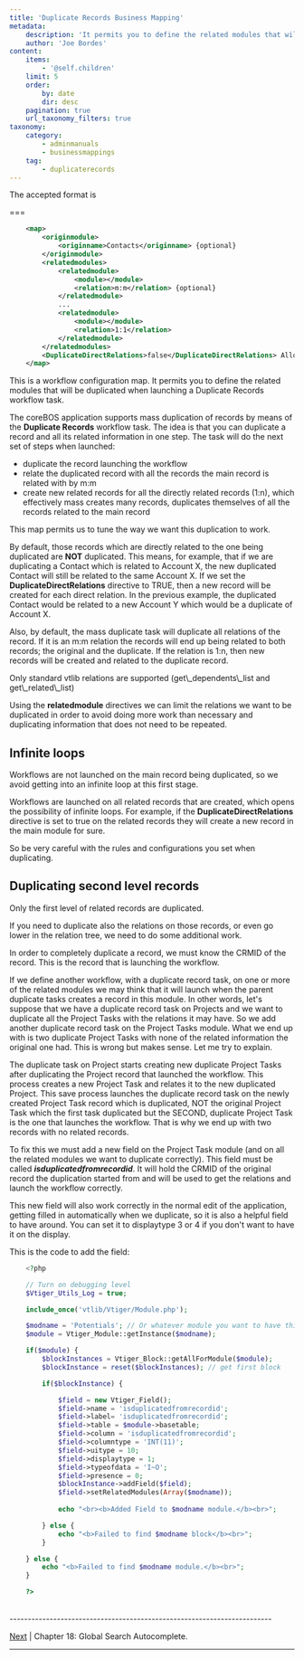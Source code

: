 ```yaml
---
title: 'Duplicate Records Business Mapping'
metadata:
    description: 'It permits you to define the related modules that will be duplicated when launching a Duplicate Records workflow task.'
    author: 'Joe Bordes'
content:
    items:
        - '@self.children'
    limit: 5
    order:
        by: date
        dir: desc
    pagination: true
    url_taxonomy_filters: true
taxonomy:
    category:
        - adminmanuals
        - businessmappings
    tag:
        - duplicaterecords
---
```


The accepted format is

===

```xml
    <map>
        <originmodule>
            <originname>Contacts</originname> {optional}
        </originmodule>
        <relatedmodules>
            <relatedmodule>
                <module></module>
                <relation>m:m</relation> {optional}
            </relatedmodule>
            ...
            <relatedmodule>
                <module></module>
                <relation>1:1</relation>
            </relatedmodule>
        </relatedmodules>
        <DuplicateDirectRelations>false</DuplicateDirectRelations> Allowed values: true, false
    </map>
```
This is a workflow configuration map. It permits you to define the
related modules that will be duplicated when launching a Duplicate
Records workflow task.

The coreBOS application supports mass duplication of records by means of
the **Duplicate Records** workflow task. The idea is that you can
duplicate a record and all its related information in one step. The task
will do the next set of steps when launched:

-   duplicate the record launching the workflow
-   relate the duplicated record with all the records the main record is
    related with by m:m
-   create new related records for all the directly related records
    (1:n), which effectively mass creates many records, duplicates
    themselves of all the records related to the main record

This map permits us to tune the way we want this duplication to work.

By default, those records which are directly related to the one being
duplicated are **NOT** duplicated. This means, for example, that if we
are duplicating a Contact which is related to Account X, the new
duplicated Contact will still be related to the same Account X. If we
set the **DuplicateDirectRelations** directive to TRUE, then a new
record will be created for each direct relation. In the previous
example, the duplicated Contact would be related to a new Account Y
which would be a duplicate of Account X.

Also, by default, the mass duplicate task will duplicate all relations
of the record. If it is an m:m relation the records will end up being
related to both records; the original and the duplicate. If the relation
is 1:n, then new records will be created and related to the duplicate
record.

<div class="notices blue">
Only standard vtlib relations are
supported (get\_dependents\_list and get\_related\_list)
</div>

Using the **relatedmodule** directives we can limit the relations we
want to be duplicated in order to avoid doing more work than necessary
and duplicating information that does not need to be repeated.

Infinite loops
--------------

Workflows are not launched on the main record being duplicated, so we
avoid getting into an infinite loop at this first stage.

Workflows are launched on all related records that are created, which
opens the possibility of infinite loops. For example, if the
**DuplicateDirectRelations** directive is set to true on the related
records they will create a new record in the main module for sure.

So be very careful with the rules and configurations you set when
duplicating.

Duplicating second level records
--------------------------------

Only the first level of related records are duplicated.

If you need to duplicate also the relations on those records, or even go
lower in the relation tree, we need to do some additional work.

In order to completely duplicate a record, we must know the CRMID of the
record. This is the record that is launching the workflow.

If we define another workflow, with a duplicate record task, on one or
more of the related modules we may think that it will launch when the
parent duplicate tasks creates a record in this module. In other words,
let's suppose that we have a duplicate record task on Projects and we
want to duplicate all the Project Tasks with the relations it may have.
So we add another duplicate record task on the Project Tasks module.
What we end up with is two duplicate Project Tasks with none of the
related information the original one had. This is wrong but makes sense.
Let me try to explain.

The duplicate task on Project starts creating new duplicate Project
Tasks after duplicating the Project record that launched the workflow.
This process creates a new Project Task and relates it to the new
duplicated Project. This save process launches the duplicate record task
on the newly created Project Task record which is duplicated, NOT the
original Project Task which the first task duplicated but the SECOND,
duplicate Project Task is the one that launches the workflow. That is
why we end up with two records with no related records.

To fix this we must add a new field on the Project Task module (and on
all the related modules we want to duplicate correctly). This field must
be called ***isduplicatedfromrecordid***. It will hold the CRMID of the
original record the duplication started from and will be used to get the
relations and launch the workflow correctly.

This new field will also work correctly in the normal edit of the
application, getting filled in automatically when we duplicate, so it is
also a helpful field to have around. You can set it to displaytype 3 or
4 if you don't want to have it on the display.

This is the code to add the field:
```php
    <?php

    // Turn on debugging level
    $Vtiger_Utils_Log = true;

    include_once('vtlib/Vtiger/Module.php');

    $modname = 'Potentials'; // Or whatever module you want to have this on.
    $module = Vtiger_Module::getInstance($modname);

    if($module) {
        $blockInstances = Vtiger_Block::getAllForModule($module);
        $blockInstance = reset($blockInstances); // get first block

        if($blockInstance) {

            $field = new Vtiger_Field();
            $field->name = 'isduplicatedfromrecordid';
            $field->label= 'isduplicatedfromrecordid';
            $field->table = $module->basetable;
            $field->column = 'isduplicatedfromrecordid';
            $field->columntype = 'INT(11)';
            $field->uitype = 10;
            $field->displaytype = 1;
            $field->typeofdata = 'I~O';
            $field->presence = 0;
            $blockInstance->addField($field);
            $field->setRelatedModules(Array($modname));
            
            echo "<br><b>Added Field to $modname module.</b><br>";

        } else {
            echo "<b>Failed to find $modname block</b><br>";
        }

    } else {
        echo "<b>Failed to find $modname module.</b><br>";
    }

    ?>
```

<br>
------------------------------------------------------------------------

[Next](http://localhost/coreBOSDocumentation/configuration-tools/business-maps/globalsearch) | Chapter 18: Global Search Autocomplete.

------------------------------------------------------------------------